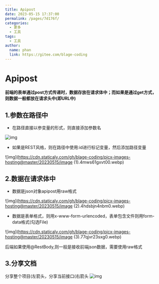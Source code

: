 ```yaml
---
title: Apipost
date: 2023-05-15 17:37:00
permalink: /pages/7d176f/
categories:
  - 更多
  - 工具
tags:
  - 工具
author: 
  name: phan
  link: https://gitee.com/blage-coding
---
```

# Apipost

**前端的表单通过post方式传递时，数据存放在请求体中；而如果是通过get方式，则数据一般都放在请求头中(即URL中)**

## 1.参数在路径中

- 在路径直接以参变量的形式，则直接添加参数名

![img](https://cdn.staticaly.com/gh/blage-coding/picx-images-hosting@master/20230515/image.1ls60lv6dcao.webp)

- 如果是REST风格，则在路径中使用:id进行标记变量，然后添加路径变量

![img](https://cdn.staticaly.com/gh/blage-coding/picx-images-hosting@master/20230515/image (1).4mws61gxvt00.webp)

## 2.数据在请求体中

- 数据是json对象apipost用raw格式

![img](https://cdn.staticaly.com/gh/blage-coding/picx-images-hosting@master/20230515/image (2).4hdsbjn4nbm0.webp)

- 数据是表单格式，则用x-www-form-urlencoded，表单包含文件则用form-data格式(勾选File)

![img](https://cdn.staticaly.com/gh/blage-coding/picx-images-hosting@master/20230515/image (3).77qjvr23sxg0.webp)



后端如果使用@RestBody,则一般是接收前端json数据，需要使用raw格式

## 3.分享文档

分享整个项目(左箭头，分享当前接口(右箭头
 ![img](https://cdn.staticaly.com/gh/blage-coding/picx-images-hosting@master/20230515/1677575782747-a2e49cff-7cbf-4680-9fae-dd29ff8514f3[1].2rso7to5sfw0.webp)

# 